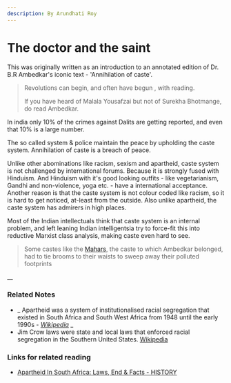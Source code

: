 ```yaml
---
description: By Arundhati Roy
---
```


# The doctor and the saint

This was originally written as an introduction to an annotated edition of Dr. B.R Ambedkar's iconic text - 'Annihilation of caste'.&#x20;

> Revolutions can begin, and often have begun , with reading.
>
> If you have heard of Malala Yousafzai but not of Surekha Bhotmange, do read Ambedkar.&#x20;

In india only 10% of the crimes against Dalits are getting reported, and even that 10% is a large number.&#x20;

The so called system & police maintain the peace by upholding the caste system. Annihilation of caste is a breach of peace.&#x20;

Unlike other abominations like racism,  sexism and apartheid, caste system is not challenged by international forums. Because it is strongly fused with Hinduism. And Hinduism with it's good looking outfits - like vegetarianism, Gandhi and non-violence, yoga etc. - have a international acceptance.  Another reason is that the caste system is not colour coded like racism, so it is hard to get noticed, at-least from the outside. Also unlike apartheid, the caste system has admirers in high places.&#x20;

Most of the Indian intellectuals think that caste system is an internal problem,  and left leaning Indian intelligentsia try to force-fit this into reductive Marxist class analysis, making caste even hard to see.

> Some castes like the [Mahars](https://en.wikipedia.org/wiki/Mahar), the caste to which Ambedkar belonged, had to tie brooms to their waists to sweep away their polluted footprints&#x20;



&#x20;

__

### Related Notes

* _ Apartheid was a system of institutionalised racial segregation that existed in South Africa and South West Africa from 1948 until the early 1990s  - _[_Wikipedia_](https://en.wikipedia.org/wiki/Apartheid)_ _
* Jim Crow laws were state and local laws that enforced racial segregation in the Southern United States. [Wikipedia](https://en.wikipedia.org/wiki/Jim\_Crow\_laws)

### Links for related reading

* [Apartheid In South Africa: Laws, End & Facts - HISTORY](https://www.history.com/topics/africa/apartheid)
